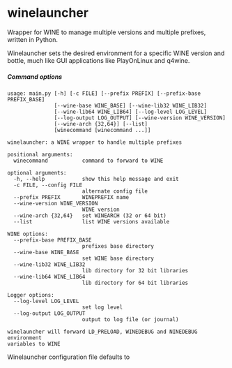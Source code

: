 winelauncher
============

Wrapper for WINE to manage multiple versions and multiple prefixes, written in Python.

Winelauncher sets the desired environment for a specific WINE version and bottle, much like GUI applications like PlayOnLinux and q4wine.

##### Command options
```shell
usage: main.py [-h] [-c FILE] [--prefix PREFIX] [--prefix-base PREFIX_BASE]
               [--wine-base WINE_BASE] [--wine-lib32 WINE_LIB32]
               [--wine-lib64 WINE_LIB64] [--log-level LOG_LEVEL]
               [--log-output LOG_OUTPUT] [--wine-version WINE_VERSION]
               [--wine-arch {32,64}] [--list]
               [winecommand [winecommand ...]]

winelauncher: a WINE wrapper to handle multiple prefixes

positional arguments:
  winecommand           command to forward to WINE

optional arguments:
  -h, --help            show this help message and exit
  -c FILE, --config FILE
                        alternate config file
  --prefix PREFIX       WINEPREFIX name
  --wine-version WINE_VERSION
                        WINE version
  --wine-arch {32,64}   set WINEARCH (32 or 64 bit)
  --list                list WINE versions available

WINE options:
  --prefix-base PREFIX_BASE
                        prefixes base directory
  --wine-base WINE_BASE
                        set WINE base directory
  --wine-lib32 WINE_LIB32
                        lib directory for 32 bit libraries
  --wine-lib64 WINE_LIB64
                        lib directory for 64 bit libraries

Logger options:
  --log-level LOG_LEVEL
                        set log level
  --log-output LOG_OUTPUT
                        output to log file (or journal)

winelauncher will forward LD_PRELOAD, WINEDEBUG and NINEDEBUG environment
variables to WINE
```

Winelauncher configuration file defaults to 
